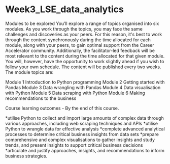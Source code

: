 # Week3_LSE_data_analytics

Modules to be explored 
You’ll explore a range of topics organised into six modules. As you work through the topics, you may face the same challenges and discoveries as your peers. For this reason, it's best to work through the content synchronously during the time allocated for each module, along with your peers, to gain optimal support from the Career Accelerator community. Additionally, the facilitator-led feedback will be most relevant to the content during the time allocated for that given module. You will, however, have the opportunity to work slightly ahead if you wish to follow your own schedule. The content will be published every two weeks. The module topics are:

Module 1
Introduction to Python programming 
Module 2
Getting started with Pandas
Module 3
Data wrangling with Pandas
Module 4
Data visualisation with Python
Module 5
Data scraping with Python
Module 6
Making recommendations to the business

Course learning outcomes - By the end of this course. 

*utilise Python to collect and import large amounts of complex data through various approaches, including web scraping techniques and APIs
*utilise Python to wrangle data for effective analysis
*complete advanced analytical processes to determine critical business insights from data sets
*prepare comprehensive and complex visualisations to gather insights and study trends, and present insights to support critical business decisions
*articulate and justify approaches, insights, and recommendations to inform business strategies.
